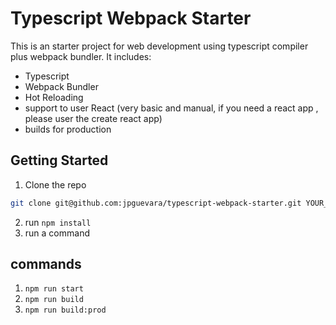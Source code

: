 # Typescript Webpack Starter

This is an starter project for web development using typescript compiler plus webpack bundler.
It includes:

- Typescript
- Webpack Bundler
- Hot Reloading
- support to user React (very basic and manual, if you need a react app , please user the create react app)
- builds for production

## Getting Started

1. Clone the repo

```bash
git clone git@github.com:jpguevara/typescript-webpack-starter.git YOUR_PROYECT_NAME


```

2. run `npm install`
3. run a command

## commands

1. `npm run start`
2. `npm run build`
3. `npm run build:prod`
